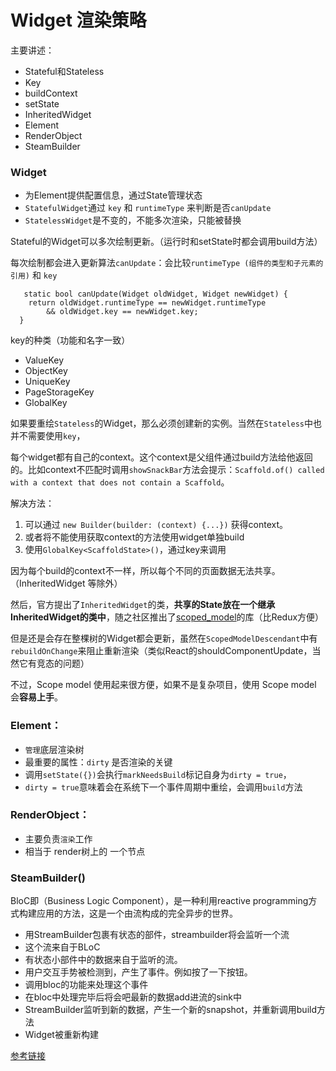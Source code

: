 # Widget 渲染策略

主要讲述：
* Stateful和Stateless
* Key
* buildContext
* setState
* InheritedWidget
* Element
* RenderObject
* SteamBuilder

### Widget

* 为Element提供配置信息，通过State管理状态
* `StatefulWidget`通过 `key` 和 `runtimeType` 来判断是否`canUpdate`
* `StatelessWidget`是不变的，不能多次渲染，只能被替换

Stateful的Widget可以多次绘制更新。（运行时和setState时都会调用build方法）

每次绘制都会进入更新算法`canUpdate`：会比较`runtimeType (组件的类型和子元素的引用)` 和 `key`

```
   static bool canUpdate(Widget oldWidget, Widget newWidget) {
    return oldWidget.runtimeType == newWidget.runtimeType
        && oldWidget.key == newWidget.key;
  }
```

key的种类（功能和名字一致）
* ValueKey
* ObjectKey
* UniqueKey
* PageStorageKey
* GlobalKey


如果要重绘`Stateless`的Widget，那么必须创建新的实例。当然在`Stateless`中也并不需要使用`key`，


每个widget都有自己的context。这个context是父组件通过build方法给他返回的。比如context不匹配时调用`showSnackBar`方法会提示：`Scaffold.of() called with a context that does not contain a Scaffold`。

解决方法：
1. 可以通过 `new Builder(builder: (context) {...})` 获得context。
2. 或者将不能使用获取context的方法使用widget单独build
3. 使用`GlobalKey<ScaffoldState>()`，通过key来调用


因为每个build的context不一样，所以每个不同的页面数据无法共享。（InheritedWidget 等除外）


然后，官方提出了`InheritedWidget`的类，**共享的State放在一个继承InheritedWidget的类中**，随之社区推出了[scoped_model](https://pub.dartlang.org/packages/scoped_model)的库（比Redux方便）

但是还是会存在整棵树的Widget都会更新，虽然在`ScopedModelDescendant`中有`rebuildOnChange`来阻止重新渲染（类似React的shouldComponentUpdate，当然它有竞态的问题）

不过，Scope model 使用起来很方便，如果不是复杂项目，使用 Scope model 会**容易上手**。




### Element：

* `管理`底层渲染树
* 最重要的属性：`dirty` 是否渲染的关键
* 调用`setState({})`会执行`markNeedsBuild`标记自身为`dirty = true`，
* `dirty = true`意味着会在系统下一个事件周期中重绘，会调用`build`方法



### RenderObject：

* 主要负责`渲染`工作
* 相当于 render树上的 一个节点



### SteamBuilder()

BloC即（Business Logic Component），是一种利用reactive programming方式构建应用的方法，这是一个由流构成的完全异步的世界。

* 用StreamBuilder包裹有状态的部件，streambuilder将会监听一个流
* 这个流来自于BLoC
* 有状态小部件中的数据来自于监听的流。
* 用户交互手势被检测到，产生了事件。例如按了一下按钮。
* 调用bloc的功能来处理这个事件
* 在bloc中处理完毕后将会吧最新的数据add进流的sink中
* StreamBuilder监听到新的数据，产生一个新的snapshot，并重新调用build方法
* Widget被重新构建

[参考链接](https://juejin.im/post/5bb6f344f265da0aa664d68a)